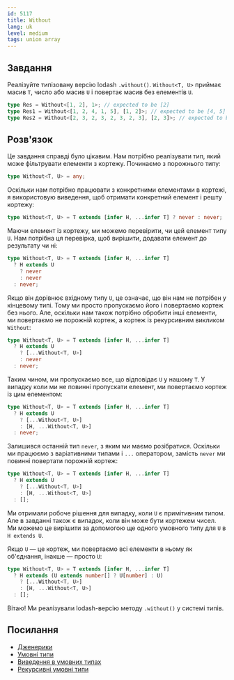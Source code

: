 ```yaml
---
id: 5117
title: Without
lang: uk
level: medium
tags: union array
---
```


## Завдання

Реалізуйте типізовану версію lodash `.without()`. `Without<T, U>` приймає масив `T`,
число або масив `U` і повертає масив без елементів `U`.

```typescript
type Res = Without<[1, 2], 1>; // expected to be [2]
type Res1 = Without<[1, 2, 4, 1, 5], [1, 2]>; // expected to be [4, 5]
type Res2 = Without<[2, 3, 2, 3, 2, 3, 2, 3], [2, 3]>; // expected to be []
```

## Розв'язок

Це завдання справді було цікавим. Нам потрібно реалізувати тип, який може
фільтрувати елементи з кортежу. Починаємо з порожнього типу:

```typescript
type Without<T, U> = any;
```

Оскільки нам потрібно працювати з конкретними елементами в кортежі,
я використовую виведення, щоб отримати конкретний елемент і решту кортежу:

```typescript
type Without<T, U> = T extends [infer H, ...infer T] ? never : never;
```

Маючи елемент із кортежу, ми можемо перевірити, чи цей елемент типу `U`.
Нам потрібна ця перевірка, щоб вирішити, додавати елемент до результату чи ні:

```typescript
type Without<T, U> = T extends [infer H, ...infer T]
  ? H extends U
    ? never
    : never
  : never;
```

Якщо він дорівнює вхідному типу `U`, це означає, що він нам не потрібен у кінцевому типі.
Тому ми просто пропускаємо його і повертаємо кортеж без нього. Але, оскільки нам також
потрібно обробити інші елементи, ми повертаємо не порожній кортеж, а кортеж із рекурсивним
викликом `Without`:

```typescript
type Without<T, U> = T extends [infer H, ...infer T]
  ? H extends U
    ? [...Without<T, U>]
    : never
  : never;
```

Таким чином, ми пропускаємо все, що відповідає `U` у нашому `T`. 
У випадку коли ми не повинні пропускати елемент, ми повертаємо кортеж із цим елементом:

```typescript
type Without<T, U> = T extends [infer H, ...infer T]
  ? H extends U
    ? [...Without<T, U>]
    : [H, ...Without<T, U>]
  : never;
```

Залишився останній тип `never`, з яким ми маємо розібратися. Оскільки ми працюємо
з варіативними типами і `...` оператором, замість `never` ми повинні повертати порожній кортеж:

```typescript
type Without<T, U> = T extends [infer H, ...infer T]
  ? H extends U
    ? [...Without<T, U>]
    : [H, ...Without<T, U>]
  : [];
```

Ми отримали робоче рішення для випадку, коли `U` є примітивним типом. Але в завданні
також є випадок, коли він може бути кортежем чисел. Ми можемо це вирішити за допомогою
ще одного умовного типу для `U` в `H extends U`.

Якщо `U` — це кортеж, ми повертаємо всі елементи в ньому як об'єднання, інакше — просто `U`:

```typescript
type Without<T, U> = T extends [infer H, ...infer T]
  ? H extends (U extends number[] ? U[number] : U)
    ? [...Without<T, U>]
    : [H, ...Without<T, U>]
  : [];
```

Вітаю! Ми реалізували lodash-версію методу `.without()` у системі типів.

## Посилання

- [Дженерики](https://www.typescriptlang.org/docs/handbook/2/generics.html)
- [Умовні типи](https://www.typescriptlang.org/docs/handbook/2/conditional-types.html)
- [Виведення в умовних типах](https://www.typescriptlang.org/docs/handbook/2/conditional-types.html#inferring-within-conditional-types)
- [Рекурсивні умовні типи](https://www.typescriptlang.org/docs/handbook/release-notes/typescript-4-1.html#recursive-conditional-types)
